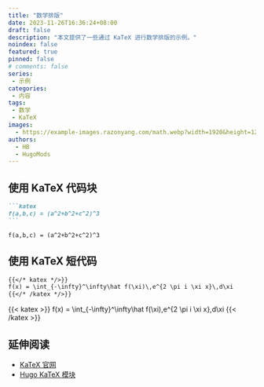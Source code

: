```yaml
---
title: "数学排版"
date: 2023-11-26T16:36:24+08:00
draft: false
description: "本文提供了一些通过 KaTeX 进行数学排版的示例。"
noindex: false
featured: true
pinned: false
# comments: false
series:
 - 示例
categories:
 - 内容
tags:
 - 数学
 - KaTeX
images:
  - https://example-images.razonyang.com/math.webp?width=1920&height=1280
authors:
  - HB
  - HugoMods
---
```


## 使用 KaTeX 代码块

````markdown
```katex
f(a,b,c) = (a^2+b^2+c^2)^3
```
````

```katex
f(a,b,c) = (a^2+b^2+c^2)^3
```

## 使用 KaTeX 短代码

```markdown
{{</* katex */>}}
f(x) = \int_{-\infty}^\infty\hat f(\xi)\,e^{2 \pi i \xi x}\,d\xi
{{</* /katex */>}}
```

{{< katex >}}
f(x) = \int_{-\infty}^\infty\hat f(\xi)\,e^{2 \pi i \xi x}\,d\xi
{{< /katex >}}

## 延伸阅读

- [KaTeX 官网](https://katex.org/)
- [Hugo KaTeX 模块](https://hugomods.com/docs/content/katex/)
